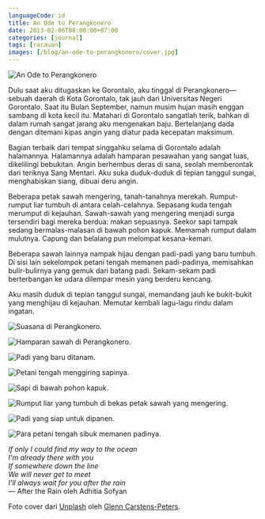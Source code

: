 ```yaml
---
languageCode: id
title: An Ode to Perangkonero
date: 2013-02-06T08:00:00+07:00
categories: [journal]
tags: [racauan]
images: [/blog/an-ode-to-perangkonero/cover.jpg]
---
```

![An Ode to Perangkonero](cover.jpg)

Dulu saat aku ditugaskan ke Gorontalo, aku tinggal di Perangkonero—sebuah daerah di Kota Gorontalo, tak jauh dari Universitas Negeri Gorontalo. Saat itu Bulan September, namun musim hujan masih enggan sambang di kota kecil itu. Matahari di Gorontalo sangatlah terik, bahkan di dalam rumah sangat jarang aku mengenakan baju. Bertelanjang dada dengan ditemani kipas angin yang diatur pada kecepatan maksimum.

Bagian terbaik dari tempat singgahku selama di Gorontalo adalah halamannya. Halamannya adalah hamparan pesawahan yang sangat luas, dikelilingi bebukitan. Angin berhembus deras di sana, seolah memberontak dari teriknya Sang Mentari. Aku suka duduk-duduk di tepian tanggul sungai, menghabiskan siang, dibuai deru angin.

Beberapa petak sawah mengering, tanah-tanahnya merekah. Rumput-rumput liar tumbuh di antara celah-celahnya. Sepasang kuda tengah merumput di kejauhan. Sawah-sawah yang mengering menjadi surga tersendiri bagi mereka berdua: makan sepuasnya. Seekor sapi tampak sedang bermalas-malasan di bawah pohon kapuk. Memamah rumput dalam mulutnya. Capung dan belalang pun melompat kesana-kemari.

Beberapa sawah lainnya nampak hijau dengan padi-padi yang baru tumbuh. Di sisi lain sekelompok petani tengah memanen padi-padinya, memisahkan bulir-bulirnya yang gemuk dari batang padi. Sekam-sekam padi berterbangan ke udara dilempar mesin yang berderu kencang.

Aku masih duduk di tepian tanggul sungai, memandang jauh ke bukit-bukit yang menghijau di kejauhan. Memutar kembali lagu-lagu rindu dalam ingatan.

![Suasana di Perangkonero.](01-perangkonero.jpg)

![Hamparan sawah di Perangkonero.](02-pesawahan-perangkonero.jpg)

![Padi yang baru ditanam.](03-padi-yang-baru-ditanam.jpg)

![Petani tengah menggiring sapinya.](04-petani-menggiring-sapinya.jpg)

![Sapi di bawah pohon kapuk.](05-sapi-di-bawah-pohon-kapuk.jpg)

![Rumput liar yang tumbuh di bekas petak sawah yang mengering.](06-rumput-liar.jpg)

![Padi yang siap untuk dipanen.](07-siap-untuk-dipanen.jpg)

![Para petani tengah sibuk memanen padinya.](08-petani-memanen-padi.jpg)

*If only I could find my way to the ocean*\
*I'm already there with you*\
*If somewhere down the line*\
*We will never get to meet*\
*I’ll always wait for you after the rain*\
— After the Rain oleh Adhitia Sofyan

Foto cover dari [Unplash](https://unsplash.com/photos/2E_dT65fyxo) oleh [Glenn Carstens-Peters](https://unsplash.com/@glenncarstenspeters).
